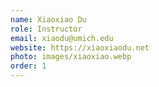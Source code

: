 ```yaml
---
name: Xiaoxiao Du
role: Instructor
email: xiaodu@umich.edu
website: https://xiaoxiaodu.net
photo: images/xiaoxiao.webp
order: 1
---
```

